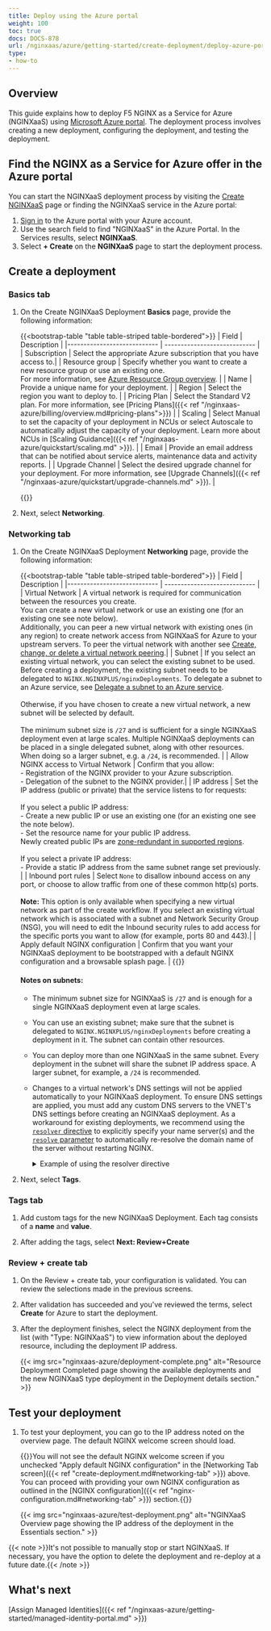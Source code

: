 ```yaml
---
title: Deploy using the Azure portal
weight: 100
toc: true
docs: DOCS-878
url: /nginxaas/azure/getting-started/create-deployment/deploy-azure-portal/
type:
- how-to
---
```


## Overview

This guide explains how to deploy F5 NGINX as a Service for Azure (NGINXaaS) using [Microsoft Azure portal](https://azure.microsoft.com/en-us/get-started/azure-portal). The deployment process involves creating a new deployment, configuring the deployment, and testing the deployment.

## Find the NGINX as a Service for Azure offer in the Azure portal

You can start the NGINXaaS deployment process by visiting the [Create NGINXaaS](https://portal.azure.com/#create/f5-networks.f5-nginx-for-azure) page or finding the NGINXaaS service in the Azure portal:

1. [Sign in](https://portal.azure.com/) to the Azure portal with your Azure account.
1. Use the search field to find "NGINXaaS" in the Azure Portal. In the Services results, select **NGINXaaS**.
1. Select **+ Create** on the **NGINXaaS** page to start the deployment process.


## Create a deployment

### Basics tab

1. On the Create NGINXaaS Deployment **Basics** page, provide the following information:

   {{<bootstrap-table "table table-striped table-bordered">}}
  | Field                       | Description                |
  |---------------------------- | ---------------------------- |
  | Subscription                | Select the appropriate Azure subscription that you have access to.|
  | Resource group              | Specify whether you want to create a new resource group or use an existing one.<br> For more information, see [Azure Resource Group overview](https://docs.microsoft.com/en-us/azure/azure-resource-manager/management/overview).         |
  | Name                        | Provide a unique name for your deployment. |
  | Region                      | Select the region you want to deploy to.   |
  | Pricing Plan                | Select the Standard V2 plan. For more information, see [Pricing Plans]({{< ref "/nginxaas-azure/billing/overview.md#pricing-plans">}})   |
  | Scaling                     | Select Manual to set the capacity of your deployment in NCUs or select Autoscale to automatically adjust the capacity of your deployment. Learn more about NCUs in [Scaling Guidance]({{< ref "/nginxaas-azure/quickstart/scaling.md" >}}). |
  | Email                       | Provide an email address that can be notified about service alerts, maintenance data and activity reports. |
  | Upgrade Channel             | Select the desired upgrade channel for your deployment. For more information, see [Upgrade Channels]({{< ref "/nginxaas-azure/quickstart/upgrade-channels.md" >}}). |

   {{</bootstrap-table>}}

1. Next, select **Networking**.

### Networking tab

1. On the Create NGINXaaS Deployment **Networking** page, provide the following information:

   {{<bootstrap-table "table table-striped table-bordered">}}
   | Field                       | Description                |
   |---------------------------- | ---------------------------- |
   | Virtual Network             | A virtual network is required for communication between the resources you create.<br>You can create a new virtual network or use an existing one (for an existing one see note below).<br>Additionally, you can peer a new virtual network with existing ones (in any region) to create network access from NGINXaaS for Azure to your upstream servers. To peer the virtual network with another see [Create, change, or delete a virtual network peering](https://docs.microsoft.com/en-us/azure/virtual-network/virtual-network-manage-peering).|
   | Subnet              | If you select an existing virtual network, you can select the existing subnet to be used. Before creating a deployment, the existing subnet needs to be delegated to `NGINX.NGINXPLUS/nginxDeployments`. To delegate a subnet to an Azure service, see [Delegate a subnet to an Azure service](https://learn.microsoft.com/en-us/azure/virtual-network/manage-subnet-delegation?source=recommendations#delegate-a-subnet-to-an-azure-service).<br><br>Otherwise, if you have chosen to create a new virtual network, a new subnet will be selected by default.<br><br>The minimum subnet size is `/27` and is sufficient for a single NGINXaaS deployment even at large scales. Multiple NGINXaaS deployments can be placed in a single delegated subnet, along with other resources. When doing so a larger subnet, e.g. a `/24`, is recommended. |
   | Allow NGINX access to Virtual Network | Confirm that you allow:<br>- Registration of the NGINX provider to your Azure subscription.<br>- Delegation of the subnet to the NGINX provider.|
   | IP address          | Set the IP address (public or private) that the service listens to for requests:<br><br>If you select a public IP address:<br>- Create a new public IP or use an existing one (for an existing one see the note below).<br>- Set the resource name for your public IP address.<br>Newly created public IPs are [zone-redundant in supported regions](https://learn.microsoft.com/en-us/azure/virtual-network/ip-services/public-ip-addresses#availability-zone). <br><br>If you select a private IP address:<br>- Provide a static IP address from the same subnet range set previously.   |
   | Inbound port rules | Select `None` to disallow inbound access on any port, or choose to allow traffic from one of these common http(s) ports. <br><br> **Note:** This option is only available when specifying a new virtual network as part of the create workflow. If you select an existing virtual network which is associated with a subnet and Network Security Group (NSG), you will need to edit the Inbound security rules to add access for the specific ports you want to allow (for example, ports 80 and 443).|
   | Apply default NGINX configuration | Confirm that you want your NGINXaaS deployment to be bootstrapped with a default NGINX configuration and a browsable splash page. |
   {{</bootstrap-table>}}

   #### Notes on subnets:

   - The minimum subnet size for NGINXaaS is `/27` and is enough for a single NGINXaaS deployment even at large scales.
   - You can use an existing subnet; make sure that the subnet is delegated to `NGINX.NGINXPLUS/nginxDeployments` before creating a deployment in it. The subnet can contain other resources.
   - You can deploy more than one NGINXaaS in the same subnet. Every deployment in the subnet will share the subnet IP address space. A larger subnet, for example, a `/24` is recommended.
   - Changes to a virtual network's DNS settings will not be applied automatically to your NGINXaaS deployment. To ensure DNS settings are applied, you must add any custom DNS servers to the VNET's DNS settings before creating an NGINXaaS deployment. As a workaround for existing deployments, we recommend using the [`resolver` directive](https://nginx.org/en/docs/http/ngx_http_core_module.html#resolver) to explicitly specify your name server(s) and the [`resolve` parameter](https://nginx.org/en/docs/http/ngx_http_upstream_module.html#resolve) to automatically re-resolve the domain name of the server without restarting NGINX.

      <details>
      <summary>Example of using the resolver directive</summary>
      For example,

      ```nginx
      resolver 10.0.0.2 valid=10s;
      upstream backends {
         zone backends 64k;
         server backends.example.com:8080 resolve;
      }

      server {
         location / {
            proxy_pass http://backends;
         }
      }
      ```
      </details>


1. Next, select **Tags**.

### Tags tab

1. Add custom tags for the new NGINXaaS Deployment.  Each tag consists of a **name** and **value**.

1. After adding the tags, select **Next: Review+Create**

### Review + create tab

1. On the Review + create tab, your configuration is validated. You can review the selections made in the previous screens.

1. After validation has succeeded and you've reviewed the terms, select **Create** for Azure to start the deployment.

1. After the deployment finishes, select the NGINX deployment from the list (with "Type: NGINXaaS") to view information about the deployed resource, including the deployment IP address.

   {{< img src="nginxaas-azure/deployment-complete.png" alt="Resource Deployment Completed page showing the available deployments and the new NGINXaaS type deployment in the Deployment details section." >}}


## Test your deployment

1. To test your deployment, you can go to the IP address noted on the overview page. The default NGINX welcome screen should load.

   {{<note>}}You will not see the default NGINX welcome screen if you unchecked "Apply default NGINX configuration" in the [Networking Tab screen]({{< ref "create-deployment.md#networking-tab" >}}) above. You can proceed with providing your own NGINX configuration as outlined in the [NGINX configuration]({{< ref "nginx-configuration.md#networking-tab" >}}) section.{{</note>}}

   {{< img src="nginxaas-azure/test-deployment.png" alt="NGINXaaS Overview page showing the IP address of the deployment in the Essentials section." >}}

{{< note >}}It's not possible to manually stop or start NGINXaaS. If necessary, you have the option to delete the deployment and re-deploy at a future date.{{< /note >}}


## What's next

[Assign Managed Identities]({{< ref "/nginxaas-azure/getting-started/managed-identity-portal.md" >}})
